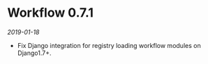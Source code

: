# Workflow 0.7.1

*2019-01-18*


- Fix Django integration for registry loading workflow modules on Django1.7+.
